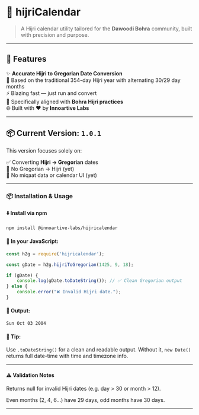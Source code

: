 # 🕋 hijriCalendar

> A Hijri calendar utility tailored for the **Dawoodi Bohra** community, built with precision and purpose.
---

## 🚀 Features

✨ **Accurate Hijri to Gregorian Date Conversion**  
📆 Based on the traditional 354-day Hijri year with alternating 30/29 day months  
⚡ Blazing fast — just run and convert  
🌙 Specifically aligned with **Bohra Hijri practices**  
🌐 Built with ❤️ by **Innoartive Labs**

---

## 📦 Current Version: `1.0.1`

This version focuses solely on:

✅ Converting **Hijri → Gregorian** dates  
🚫 No Gregorian → Hijri (yet)  
🚫 No miqaat data or calendar UI (yet)

---

### 📦 Installation & Usage

#### ⬇️ Install via npm

```bash
npm install @innoartive-labs/hijricalendar
```

#### 📄 In your JavaScript:

```js
const h2g = require('hijricalendar');

const gDate = h2g.hijriToGregorian(1425, 9, 18);

if (gDate) {
    console.log(gDate.toDateString()); // ✅ Clean Gregorian output
} else {
    console.error("❌ Invalid Hijri date.");
}

```

#### 🧪 Output:

```
Sun Oct 03 2004
```

#### 📘 Tip:

Use `.toDateString()` for a clean and readable output. Without it, `new Date()` returns full date-time with time and timezone info.

---

#### ⚠️ Validation Notes
Returns null for invalid Hijri dates (e.g. day > 30 or month > 12).

Even months (2, 4, 6...) have 29 days, odd months have 30 days.

---
